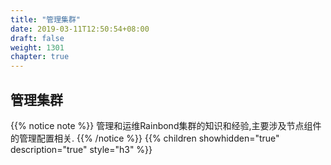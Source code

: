 ```yaml
---
title: "管理集群"
date: 2019-03-11T12:50:54+08:00
draft: false
weight: 1301
chapter: true
---
```


## 管理集群

{{% notice note %}}
管理和运维Rainbond集群的知识和经验,主要涉及节点组件的管理配置相关.
{{% /notice %}}
{{% children showhidden="true" description="true" style="h3"  %}}

